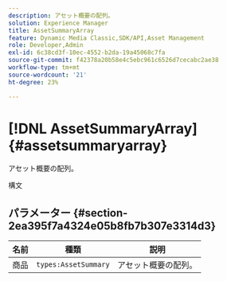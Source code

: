```yaml
---
description: アセット概要の配列。
solution: Experience Manager
title: AssetSummaryArray
feature: Dynamic Media Classic,SDK/API,Asset Management
role: Developer,Admin
exl-id: 6c38cd3f-10ec-4552-b2da-19a45068c7fa
source-git-commit: f42378a20b58e4c5ebc961c6526d7cecabc2ae38
workflow-type: tm+mt
source-wordcount: '21'
ht-degree: 23%

---
```


# [!DNL AssetSummaryArray]{#assetsummaryarray}

アセット概要の配列。

構文

## パラメーター {#section-2ea395f7a4324e05b8fb7b307e3314d3}

| 名前 | 種類 | 説明 |
|---|---|---|
| 商品 | `types:AssetSummary` | アセット概要の配列。 |
